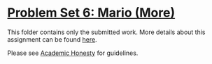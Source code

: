 # [Problem Set 6: Mario (More)](https://cs50.harvard.edu/x/2022/psets/6/mario/more)

This folder contains only the submitted work. More details about this assignment can be found [here](https://cs50.harvard.edu/x/2022/psets/6/mario/more).

Please see [Academic Honesty](https://cs50.harvard.edu/x/2022/honesty/) for guidelines.
